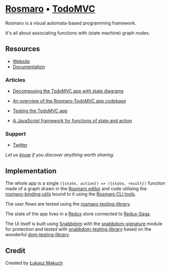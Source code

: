 # [Rosmaro](https://rosmaro.js.org) • [TodoMVC](http://todomvc.com)

Rosmaro is a visual automata-based programming framework.

It's all about associating functions with (state machine) graph nodes.

## Resources

- [Website](https://rosmaro.js.org)
- [Documentation](https://rosmaro.js.org/doc/)

### Articles

- [Decomposing the TodoMVC app with state diagrams](https://lukaszmakuch.pl/post/decomposing-the-todomvc-app-with-state-diagrams/)

- [An overview of the Rosmaro-TodoMVC app codebase](https://lukaszmakuch.pl/post/an-overview-of-the-rosmaro-todomvc-app-codebase)

- [Testing the TodoMVC app](https://lukaszmakuch.pl/post/testing-the-todomvc-app)

- [A JavaScript framework for functions of state and action](https://lukaszmakuch.pl/post/a-javascript-framework-for-functions-of-state-and-action/)

### Support

- [Twitter](https://twitter.com/zopsesen)

*Let us [know](https://github.com/lukaszmakuch/rosmaro/issues) if you discover anything worth sharing.*

## Implementation

The whole app is a single `({state, action}) => ({state, result})` function made of a graph drawn in the [Rosmaro editor](https://rosmaro.js.org/editor/) and code utilising the [rosmaro-binding-utils](https://github.com/lukaszmakuch/rosmaro-binding-utils) bound to it using the [Rosmaro CLI tools](https://github.com/lukaszmakuch/rosmaro-tools).

The user flows are tested using the [rosmaro-testing-library](https://github.com/lukaszmakuch/rosmaro-testing-library).

The state of the app lives in a [Redux](https://redux.js.org) store connected to [Redux-Saga](http://redux-saga.js.org).

The UI itself is built using [Snabbdom](https://github.com/snabbdom/snabbdom) with the [snabbdom-signature](https://github.com/lukaszmakuch/snabbdom-signature) module for protection and tested with [snabbdom-testing-library](https://github.com/lukaszmakuch/snabbdom-testing-library) based on the wonderful [dom-testing-library](https://github.com/kentcdodds/dom-testing-library).

## Credit

Created by [Łukasz Makuch](https://lukaszmakuch.pl)
